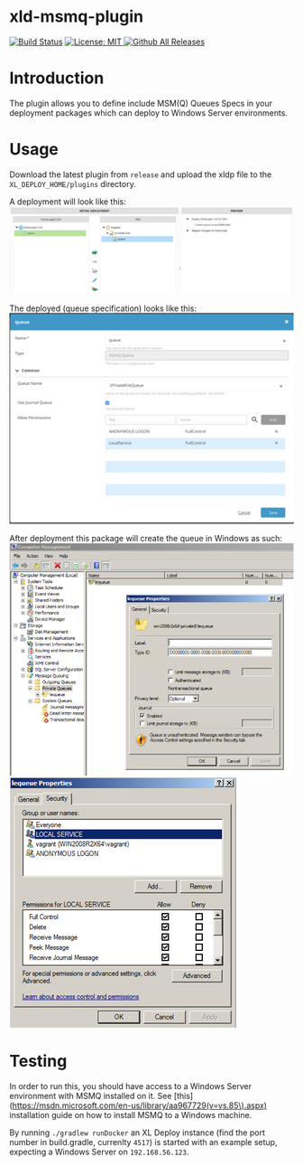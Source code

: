 # xld-msmq-plugin

[![Build Status][xlr-msmq-plugin-travis-image]][xlr-msmq-plugin-travis-url]
[![License: MIT][xlr-msmq-plugin-license-image] ][xlr-msmq-plugin-license-url]
[![Github All Releases][xlr-msmq-plugin-downloads-image] ]()

[xlr-msmq-plugin-travis-image]: https://travis-ci.org/xebialabs-community/xlr-msmq-plugin.svg?branch=master
[xlr-msmq-plugin-travis-url]: https://travis-ci.org/xebialabs-community/xlr-msmq-plugin
[xlr-msmq-plugin-license-image]: https://img.shields.io/badge/License-MIT-yellow.svg
[xlr-msmq-plugin-license-url]: https://opensource.org/licenses/MIT
[xlr-msmq-plugin-downloads-image]: https://img.shields.io/github/downloads/xebialabs-community/xlr-msmq-plugin/total.svg


# Introduction

The plugin allows you to define include MSM(Q) Queues Specs in your deployment packages which can deploy to Windows Server environments. 

# Usage

Download the latest plugin from `release` and upload the xldp file to the `XL_DEPLOY_HOME/plugins` directory.

A deployment will look like this:
![deploy](images/deploy.png)

The deployed (queue specification) looks like this:
![deployed](images/deployed.png)

After deployment this package will create the queue in Windows as such:
![queue-in-windows](images/queue-in-windows.png)
![queue-permissions-in-windows](images/queue-permissions-in-windows.png)

# Testing

In order to run this, you should have access to a Windows Server environment with MSMQ installed on it. See [this](https://msdn.microsoft.com/en-us/library/aa967729(v=vs.85\).aspx) installation guide on how to install MSMQ to a Windows machine.

By running `./gradlew runDocker` an XL Deploy instance (find the port number in build.gradle, currenlty `4517`) is started with an example setup, expecting a Windows Server on `192.168.56.123`.
